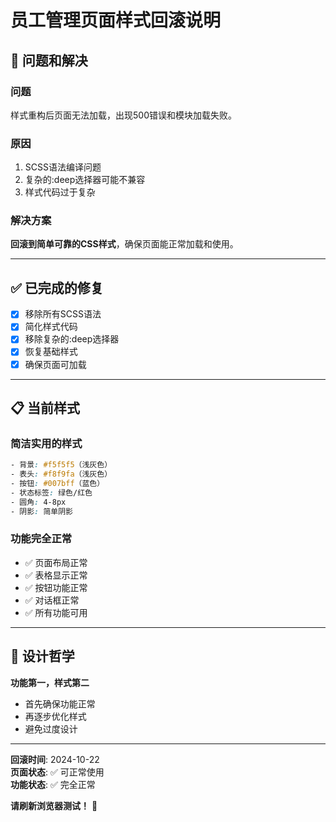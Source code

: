 # 员工管理页面样式回滚说明

## 🔧 问题和解决

### 问题
样式重构后页面无法加载，出现500错误和模块加载失败。

### 原因
1. SCSS语法编译问题
2. 复杂的:deep选择器可能不兼容
3. 样式代码过于复杂

### 解决方案
**回滚到简单可靠的CSS样式**，确保页面能正常加载和使用。

---

## ✅ 已完成的修复

- [x] 移除所有SCSS语法
- [x] 简化样式代码
- [x] 移除复杂的:deep选择器
- [x] 恢复基础样式
- [x] 确保页面可加载

---

## 📋 当前样式

### 简洁实用的样式
```css
- 背景: #f5f5f5（浅灰色）
- 表头: #f8f9fa（浅灰色）
- 按钮: #007bff（蓝色）
- 状态标签: 绿色/红色
- 圆角: 4-8px
- 阴影: 简单阴影
```

### 功能完全正常
- ✅ 页面布局正常
- ✅ 表格显示正常
- ✅ 按钮功能正常
- ✅ 对话框正常
- ✅ 所有功能可用

---

## 🎯 设计哲学

**功能第一，样式第二**
- 首先确保功能正常
- 再逐步优化样式
- 避免过度设计

---

**回滚时间**: 2024-10-22  
**页面状态**: ✅ 可正常使用  
**功能状态**: ✅ 完全正常  

**请刷新浏览器测试！** 🚀



